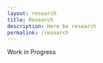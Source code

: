 ```yaml
---
layout: research
title: Research
description: Here be research
permalink: /research
---
```


Work in Progress
